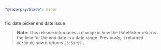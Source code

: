 ```yaml
---
"@razorpay/blade": minor
---
```


fix: date picker end date issue 

> **Note:** This release introduces a change in how the DatePicker returns the time for the end date in a date range. Previously, it returned `00:00:00` now it returns `23:59:59` .

